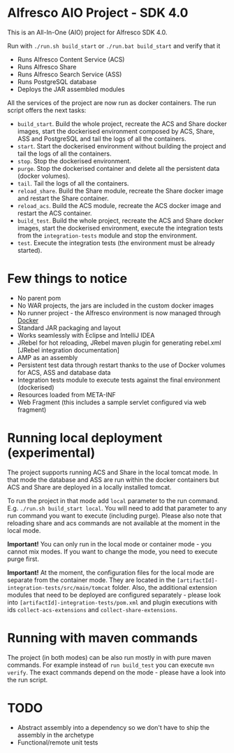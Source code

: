 # Alfresco AIO Project - SDK 4.0

This is an All-In-One (AIO) project for Alfresco SDK 4.0.

Run with `./run.sh build_start` or `./run.bat build_start` and verify that it

 * Runs Alfresco Content Service (ACS)
 * Runs Alfresco Share
 * Runs Alfresco Search Service (ASS)
 * Runs PostgreSQL database
 * Deploys the JAR assembled modules
 
All the services of the project are now run as docker containers. The run script offers the next tasks:

 * `build_start`. Build the whole project, recreate the ACS and Share docker images, start the dockerised environment composed by ACS, Share, ASS and 
 PostgreSQL and tail the logs of all the containers.
 * `start`. Start the dockerised environment without building the project and tail the logs of all the containers.
 * `stop`. Stop the dockerised environment.
 * `purge`. Stop the dockerised container and delete all the persistent data (docker volumes).
 * `tail`. Tail the logs of all the containers.
 * `reload_share`. Build the Share module, recreate the Share docker image and restart the Share container.
 * `reload_acs`. Build the ACS module, recreate the ACS docker image and restart the ACS container.
 * `build_test`. Build the whole project, recreate the ACS and Share docker images, start the dockerised environment, execute the integration tests from the
 `integration-tests` module and stop the environment.
 * `test`. Execute the integration tests (the environment must be already started).

# Few things to notice

 * No parent pom
 * No WAR projects, the jars are included in the custom docker images
 * No runner project - the Alfresco environment is now managed through [Docker](https://www.docker.com/)
 * Standard JAR packaging and layout
 * Works seamlessly with Eclipse and IntelliJ IDEA
 * JRebel for hot reloading, JRebel maven plugin for generating rebel.xml [JRebel integration documentation]
 * AMP as an assembly
 * Persistent test data through restart thanks to the use of Docker volumes for ACS, ASS and database data
 * Integration tests module to execute tests against the final environment (dockerised)
 * Resources loaded from META-INF
 * Web Fragment (this includes a sample servlet configured via web fragment)

# Running local deployment (experimental)

The project supports running ACS and Share in the local tomcat mode. In that mode the database and ASS are run within the docker containers but ACS and Share are deployed in a locally installed tomcat.

To run the project in that mode add `local` parameter to the run command.  E.g. `./run.sh build_start local`. You will need to add that parameter to any run command you want to execute (including purge). Please also note that reloading share and acs commands are not available at the moment in the local mode.

**Important!** You can only run in the local mode or container mode - you cannot mix modes. If you want to change the mode, you need to execute purge first.

**Important!** At the moment, the configuration files for the local mode are separate from the container mode. They are located in the `[artifactId]-integration-tests/src/main/tomcat` folder. Also, the additional extension modules that need to be deployed are configured separately - please look into `[artifactId]-integration-tests/pom.xml` and plugin executions with ids `collect-acs-extensions` and `collect-share-extensions`.

# Running with maven commands

The project (in both modes) can be also run mostly in with pure maven commands. For example instead of `run build_test` you can execute `mvn verify`. The exact commands depend on the mode - please have a look into the run script.  

# TODO

  * Abstract assembly into a dependency so we don't have to ship the assembly in the archetype
  * Functional/remote unit tests
